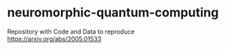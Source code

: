 # neuromorphic-quantum-computing
Repository with Code and Data to reproduce https://arxiv.org/abs/2005.01533
